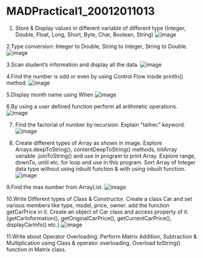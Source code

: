 # MADPractical1_20012011013

1. Store & Display values in different variable of different type (Integer, Double, Float, Long, Short, Byte, Char, Boolean, String)
![image](https://user-images.githubusercontent.com/98973295/185969385-9c3b1c34-0c64-4886-8868-bd20918d8edd.png)

2.Type conversion:
Integer to Double, String to Integer, String to Double.
![image](https://user-images.githubusercontent.com/98973295/185969596-7cf9aa48-335c-4e84-859c-a2e5935de84e.png)

3.Scan student’s information and display all the data.
![image](https://user-images.githubusercontent.com/98973295/185969857-df65c8e7-1bde-46b8-8418-82b4a6084c79.png)

4.Find the number is odd or even by using Control Flow inside println() method.
![image](https://user-images.githubusercontent.com/98973295/185969972-948b9400-afff-4701-85c8-95260afb8292.png)

5.Display month name using When
![image](https://user-images.githubusercontent.com/98973295/185970058-d8c47d2b-af69-41c4-b20a-2173be8aad50.png)

6.By using a user defined function perform all arithmetic operations.
![image](https://user-images.githubusercontent.com/98973295/185970129-c908463d-4c69-408b-815a-50cf8172759f.png)

7. Find the factorial of number by recursion. Explain "tailrec" keyword.
![image](https://user-images.githubusercontent.com/98973295/185970200-779bf44d-1ac9-4a99-a2ce-79d9080be681.png)

8. Create different types of Array as shown in image. Explore Arrays.deepToString(), contentDeepToString() methods, IntArray variable .joinToString()  and use in program to print Array. Explore range, downTo, until etc. for loop and use in this program. Sort Array of Integer data type without using inbuilt function & with using inbuilt function.
![image](https://user-images.githubusercontent.com/98973295/185970367-42c53082-5819-4198-abe6-144187ff77bb.png)

9.Find the max number from ArrayList.
![image](https://user-images.githubusercontent.com/98973295/185970508-6fdb3cc2-3631-4153-8589-0ddd81a6787b.png)

10.Write Different types of Class & Constructor. Create a class Car and set various members like type, model, price, owner. add the function getCarPrice in it. Create an object of Car class and access property of it. (getCarInformation(), getOriginalCarPrice(), getCurrentCarPrice(), displayCarInfo() etc.)
![image](https://user-images.githubusercontent.com/98973295/185970814-f4584af5-deca-4bfc-ba6e-47b4004bfd4b.png)

11.Write about Operator Overloading. Perform Matrix Addition, Subtraction & Multiplication using Class & operator overloading. Overload toString() function in Matrix class.
 
